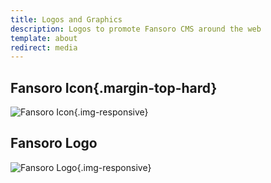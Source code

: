 ```yaml
---
title: Logos and Graphics
description: Logos to promote Fansoro CMS around the web
template: about
redirect: media
---
```


## Fansoro Icon{.margin-top-hard}
![Fansoro Icon]({site_url}/public/assets/img/fansoro-icon.png){.img-responsive}

## Fansoro Logo
![Fansoro Logo]({site_url}/public/assets/img/fansoro-logo.png){.img-responsive}
